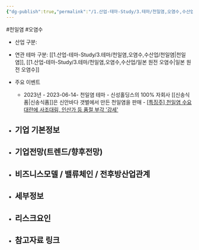 ```yaml
---
{"dg-publish":true,"permalink":"/1.산업-테마-Study/3.테마/천일염,오염수,수산업/종목/신송홀딩스/","created":"2024-11-20T21:02:29.980+09:00","updated":"2025-06-03T20:07:22.301+09:00"}
---
```


#천일염 #오염수 


- 산업 구분: 



- 연관 테마 구분: [[1.산업-테마-Study/3.테마/천일염,오염수,수산업/천일염\|천일염]], [[1.산업-테마-Study/3.테마/천일염,오염수,수산업/일본 원전 오염수\|일본 원전 오염수]]



- 주요 이벤트
	- 2023년
			- 2023-06-14- 천일염 테마
				- 신성홀딩스의 100% 자회사 [[신송식품\|신송식품]]은 신안바다 갯벌에서 만든 천일염을 판매
				- [[특징주] 천일염 수요 대란에 사조대림, 인산가 등 품절 부각 '강세'](https://www.inews24.com/view/1602656)




- 기업 기본정보
	- 





 - 기업전망(트렌드/향후전망)
	- 





- 비즈니스모델 / 밸류체인 / 전후방산업관계
	- 





- 세부정보
	- 





- 리스크요인
	- 




- 참고자료 링크
	- 